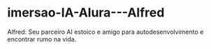 # imersao-IA-Alura---Alfred
Alfred: Seu parceiro AI estoico e amigo para autodesenvolvimento e encontrar rumo na vida.

